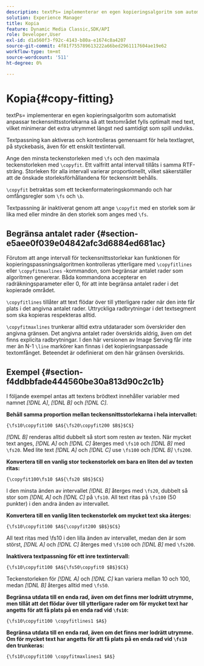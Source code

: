 ```yaml
---
description: textPs= implementerar en egen kopieringsalgoritm som automatiskt anpassar teckensnittsstorlekarna så att textområdet fylls optimalt med text, vilket minimerar det extra utrymmet längst ned samtidigt som spill undviks.
solution: Experience Manager
title: Kopia
feature: Dynamic Media Classic,SDK/API
role: Developer,User
exl-id: d1a560f3-f92c-4143-b80a-e1674c8a4207
source-git-commit: 4f81f755789613222a66bed2961117604ae19e62
workflow-type: tm+mt
source-wordcount: '511'
ht-degree: 0%

---
```


# Kopia{#copy-fitting}

textPs= implementerar en egen kopieringsalgoritm som automatiskt anpassar teckensnittsstorlekarna så att textområdet fylls optimalt med text, vilket minimerar det extra utrymmet längst ned samtidigt som spill undviks.

Textpassning kan aktiveras och kontrolleras gemensamt för hela textlagret, på styckebasis, även för ett enskilt textintervall.

Ange den minsta teckenstorleken med `\fs` och den maximala teckenstorleken med `\copyfit`. Ett valfritt antal intervall tillåts i samma RTF-sträng. Storleken för alla intervall varierar proportionellt, vilket säkerställer att de önskade storleksförhållandena för teckensnitt behålls.

`\copyfit` betraktas som ett teckenformateringskommando och har omfångsregler som `\fs` och `\b`.

Textpassning är inaktiverat genom att ange `\copyfit` med en storlek som är lika med eller mindre än den storlek som anges med `\fs`.

## Begränsa antalet rader {#section-e5aee0f039e04842afc3d6884ed681ac}

Förutom att ange intervall för teckensnittsstorlekar kan funktionen för kopieringspassningsalgoritmen kontrolleras ytterligare med `\copyfitlines` eller `\copyfitmaxlines` -kommandon, som begränsar antalet rader som algoritmen genererar. Båda kommandona accepterar en radräkningsparameter eller 0, för att inte begränsa antalet rader i det kopierade området.

`\copyfitlines` tillåter att text flödar över till ytterligare rader när den inte får plats i det angivna antalet rader. Uttryckliga radbrytningar i det textsegment som ska kopieras respekteras alltid.

`\copyfitmaxlines` trunkerar alltid extra utdatarader som överskrider den angivna gränsen. Det angivna antalet rader överskrids aldrig, även om det finns explicita radbrytningar. I den här versionen av Image Serving får inte mer än N-1 `\line` markörer kan finnas i det kopieringsanpassade textomfånget. Beteendet är odefinierat om den här gränsen överskrids.

## Exempel {#section-f4ddbbfade444560be30a813d90c2c1b}

I följande exempel antas att textens brödtext innehåller variabler med namnet *[!DNL $A$]*, *[!DNL $B$]* och *[!DNL $C$]*.

**Behåll samma proportion mellan teckensnittsstorlekarna i hela intervallet:**

`{\fs10\copyfit100 $A${\fs20\copyfit200 $B$}$C$}`

*[!DNL $B$]* renderas alltid dubbelt så stort som resten av texten. När mycket text anges, *[!DNL $A$]* och *[!DNL $C$]* återges med `\fs10` och *[!DNL $B$]* med `\fs20`. Med lite text *[!DNL $A$]* och *[!DNL $C$]* use `\fs100` och *[!DNL $B$]* `\fs200`.

**Konvertera till en vanlig stor teckenstorlek om bara en liten del av texten ritas:**

`{\copyfit100\fs10 $A${\fs20 $B$}$C$}`

I den minsta änden av intervallet *[!DNL $B$]* återges med `\fs20`, dubbelt så stor som *[!DNL $A$]* och *[!DNL $C$]* på `\fs10`. All text ritas på `\fs100` (50 punkter) i den andra änden av intervallet.

**Konvertera till en vanlig liten teckenstorlek om mycket text ska återges:**

`{\fs10\copyfit100 $A${\copyfit200 $B$}$C$}`

All text ritas med \fs10 i den lilla änden av intervallet, medan den är som störst, *[!DNL $A$]* och *[!DNL $C$]* återges med `\fs100` och *[!DNL $B$]* med `\fs200`.

**Inaktivera textpassning för ett inre textintervall:**

`{\fs10\copyfit100 $A${\fs50\copyfit0 $B$}$C$}`

Teckenstorleken för *[!DNL $A$]* och *[!DNL $C$]* kan variera mellan 10 och 100, medan *[!DNL $B$]* återges alltid med `\fs50`.

**Begränsa utdata till en enda rad, även om det finns mer lodrätt utrymme, men tillåt att det flödar över till ytterligare rader om för mycket text har angetts för att få plats på en enda rad vid `\fs10`:**

`{\fs10\copyfit100 \copyfitlines1 $A$}`

**Begränsa utdata till en enda rad, även om det finns mer lodrätt utrymme. Om för mycket text har angetts för att få plats på en enda rad vid `\fs10` den trunkeras:**

`{\fs10\copyfit100 \copyfitmaxlines1 $A$}`
